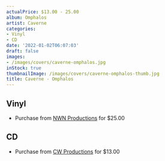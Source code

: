 ```yaml
---
actualPrice: $13.00 - 25.00
album: Omphalos
artist: Caverne
categories:
- Vinyl
- CD
date: '2022-01-02T06:07:03'
draft: false
images:
- /images/covers/caverne-omphalos.jpg
inStock: true
thumbnailImage: /images/covers/caverne-omphalos-thumb.jpg
title: Caverne - Omphalos
---
```


## Vinyl
* Purchase from [NWN Productions](http://shop.nwnprod.com/index.php?route=product/product&path=75&product_id=20118&sort=pd.name&order=ASC) for $25.00
## CD
* Purchase from [CW Productions](https://shop.cwproductions.net/products/caverne-omphalos-cd-1) for $13.00
